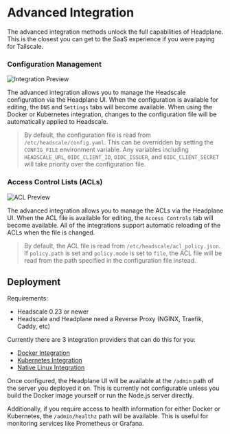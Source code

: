 # Advanced Integration

The advanced integration methods unlock the full capabilities of Headplane.
This is the closest you can get to the SaaS experience if you were paying for
Tailscale.

### Configuration Management

<picture>
    <source
        media="(prefers-color-scheme: dark)"
        srcset="../assets/integration-dark.png"
    >
    <source
        media="(prefers-color-scheme: light)"
        srcset="../assets/integration-light.png"
    >
    <img
        alt="Integration Preview"
        src="../assets/integration-dark.png"
    >
</picture>

The advanced integration allows you to manage the Headscale configuration via
the Headplane UI. When the configuration is available for editing, the `DNS`
and `Settings` tabs will become available. When using the Docker or Kubernetes
integration, changes to the configuration file will be automatically applied
to Headscale.

> By default, the configuration file is read from `/etc/headscale/config.yaml`.
This can be overridden by setting the `CONFIG_FILE` environment variable. Any
variables including `HEADSCALE_URL`, `OIDC_CLIENT_ID`, `OIDC_ISSUER`, and
`OIDC_CLIENT_SECRET` will take priority over the configuration file.

### Access Control Lists (ACLs)

<picture>
    <source
        media="(prefers-color-scheme: dark)"
        srcset="../assets/acls-dark.png"
    >
    <source
        media="(prefers-color-scheme: light)"
        srcset="../assets/acls-light.png"
    >
    <img
        alt="ACL Preview"
        src="../assets/acls-dark.png"
    >
</picture>

The advanced integration allows you to manage the ACLs via the Headplane UI.
When the ACL file is available for editing, the `Access Controls` tab will
become available. All of the integrations support automatic reloading of the
ACLs when the file is changed.

> By default, the ACL file is read from `/etc/headscale/acl_policy.json`.
> If `policy.path` is set and `policy.mode` is set to `file`, the ACL file will
> be read from the path specified in the configuration file instead.

## Deployment

Requirements:
- Headscale 0.23 or newer
- Headscale and Headplane need a Reverse Proxy (NGINX, Traefik, Caddy, etc)

Currently there are 3 integration providers that can do this for you:
- [Docker Integration](/docs/integration/Docker.md)
- [Kubernetes Integration](/docs/integration/Kubernetes.md)
- [Native Linux Integration](/docs/integration/Native.md)

Once configured, the Headplane UI will be available at the `/admin` path
of the server you deployed it on. This is currently not configurable unless
you build the Docker image yourself or run the Node.js server directly.

Additionally, if you require access to health information for either Docker
or Kubernetes, the `/admin/healthz` path will be available. This is useful for
monitoring services like Prometheus or Grafana.
